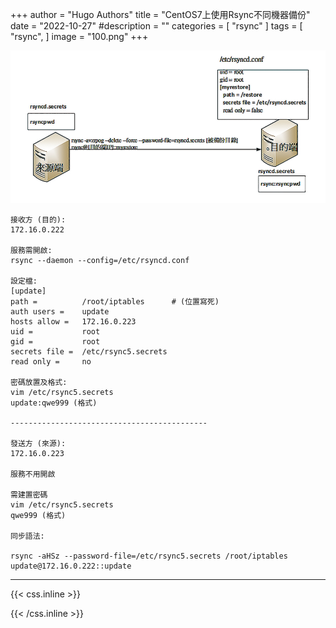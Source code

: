+++
author = "Hugo Authors"
title = "CentOS7上使用Rsync不同機器備份"
date = "2022-10-27"
#description = ""
categories = [
    "rsync"
]
tags = [
    "rsync",
]
image = "100.png"
+++

   ![](100.jpg)
   
    接收方 (目的):
    172.16.0.222
    
    服務需開啟:
    rsync --daemon --config=/etc/rsyncd.conf
    
    設定檔:
    [update]
    path =          /root/iptables 		# (位置寫死)
    auth users =    update
    hosts allow =   172.16.0.223
    uid =           root
    gid =           root
    secrets file =  /etc/rsync5.secrets
    read only =     no
    
    密碼放置及格式:
    vim /etc/rsync5.secrets
    update:qwe999 (格式)
    
    --------------------------------------------
    
    發送方 (來源):
    172.16.0.223
    
    服務不用開啟
    
    需建置密碼
    vim /etc/rsync5.secrets
    qwe999 (格式)
    
    同步語法:
    
    rsync -aHSz --password-file=/etc/rsync5.secrets /root/iptables update@172.16.0.222::update

***

{{< css.inline >}}
<style>
.emojify {
	font-family: Apple Color Emoji, Segoe UI Emoji, NotoColorEmoji, Segoe UI Symbol, Android Emoji, EmojiSymbols;
	font-size: 2rem;
	vertical-align: middle;
}
@media screen and (max-width:650px) {
  .nowrap {
    display: block;
    margin: 25px 0;
  }
}
</style>
{{< /css.inline >}}
